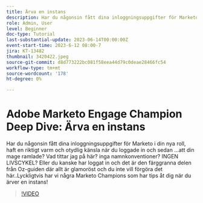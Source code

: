 ```yaml
---
title: Ärva en instans
description: Har du någonsin fått dina inloggningsuppgifter för Marketo i din nya roll, haft en riktigt varm och otydlig känsla när du loggade in och sedan ...att din mage ramlade? Vad tittar jag på här? inga namnkonventioner? INGEN LIVSCYKEL? Eller du kanske har loggat in och det är den färggranna delen från Oz-guiden där allt är glamoröst och du inte vill förgöra det här..Lyckligtvis har vi några Marketo Champions som har tips åt dig när du ärver en instans!
role: Admin, User
level: Beginner
doc-type: Tutorial
last-substantial-update: 2023-06-14T00:00:00Z
event-start-time: 2023-6-12 08:00-7
jira: KT-13482
thumbnail: 3420422.jpeg
source-git-commit: d8d773222bc081f58eea44d79c0deae28466fc54
workflow-type: tm+mt
source-wordcount: '178'
ht-degree: 0%

---
```



# Adobe Marketo Engage Champion Deep Dive: Ärva en instans

Har du någonsin fått dina inloggningsuppgifter för Marketo i din nya roll, haft en riktigt varm och otydlig känsla när du loggade in och sedan ...att din mage ramlade? Vad tittar jag på här? inga namnkonventioner? INGEN LIVSCYKEL? Eller du kanske har loggat in och det är den färggranna delen från Oz-guiden där allt är glamoröst och du inte vill förgöra det här..Lyckligtvis har vi några Marketo Champions som har tips åt dig när du ärver en instans!

>[!VIDEO](https://video.tv.adobe.com/v/3420422/?learn=on)
